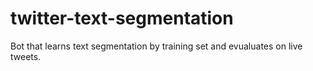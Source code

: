 # twitter-text-segmentation
Bot that learns text segmentation by training set and evualuates on live tweets.

